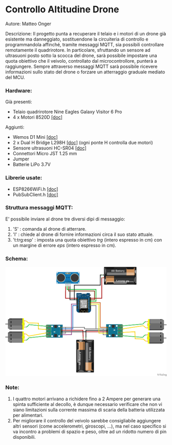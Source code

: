 # Controllo Altitudine Drone

Autore: Matteo Onger 

Descrizione: Il progetto punta a recuperare il telaio e i motori di un drone già esistente ma danneggiato, sostituendone la circuiteria di controllo e programmandola     affinché, tramite messaggi MQTT, sia possibili controllare remotamente il quadrirotore. In particolare, sfruttando un sensore ad ultrasuoni posto sotto la                scocca del drone, sarà possibile impostare una quota obiettivo che il veivolo, controllato dal microcontrollore, punterà a raggiungere. Sempre attraverso                messaggi MQTT sarà possibile ricevere informazioni sullo stato del drone o forzare un atterraggio graduale mediato del MCU.

### Hardware:
Già presenti:
* Telaio quadrirotore Nine Eagles Galaxy Visitor 6 Pro
* 4 x Motori 8520D [[doc]](https://www.ricmotor.com/details/8520-coreless-motor)

Aggiunti:
* Wemos D1 Mini [[doc]](https://www.wemos.cc/en/latest/d1/d1_mini.html)
* 2 x Dual H Bridge L298H [[doc]](https://github.com/MatteoOnger/Drone/blob/main/Documents/Specifiche.md) (ogni ponte H controlla due motori)
* Sensore ultrasuoni HC-SR04 [[doc]](https://www.makerslab.it/sensore-di-distanza-ad-ultrasuoni-hc-sr04-con-arduino/)
* Connettori Micro JST 1.25 mm
* Jumper
* Batterie LiPo 3.7V

### Librerie usate:
* ESP8266WiFi.h [[doc]](https://arduino-esp8266.readthedocs.io/en/latest/esp8266wifi/readme.html)
* PubSubClient.h [[doc]](https://pubsubclient.knolleary.net/api)

### Struttura messaggi MQTT:
E' possibile inviare al drone tre diversi dipi di messaggio:
1. 'S' : comanda al drone di atterrare.
2. 'I' : chiede al drone di fornire informazioni circa il suo stato attuale.
3. 't:trg:esp' : imposta una quota obiettivo *trg* (intero espresso in cm) con un margine di errore *eps* (intero espresso in cm).

### Schema:
![alt](https://github.com/MatteoOnger/Drone/blob/main/Documents/Drone_schema.png)

### Note:
1. I quattro motori arrivano a richidere fino a 2 Ampere per generare una spinta sufficiente al decollo, è dunque necessario verificare che non vi siano limitazioni sulla corrente massima di scaria della batteria utilizzata per alimentari.
2. Per migliorare il controllo del veivolo sarebbe consigliabile aggiungere altri sensori (come accelerometri, giroscopi, ...), ma nel caso specifico si va incontro a problemi di spazio e peso, oltre ad un ridotto numero di pin disponibili.
